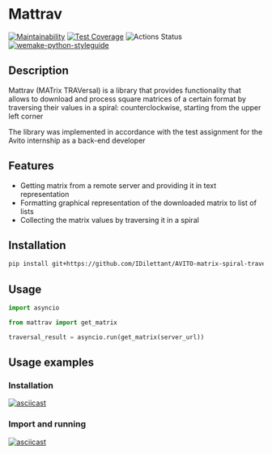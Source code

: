 # Mattrav

[![Maintainability](https://api.codeclimate.com/v1/badges/3535a537d8ebbc6ce79c/maintainability)](https://codeclimate.com/github/IDilettant/AVITO-matrix-spiral-traversal/maintainability)
[![Test Coverage](https://api.codeclimate.com/v1/badges/3535a537d8ebbc6ce79c/test_coverage)](https://codeclimate.com/github/IDilettant/AVITO-matrix-spiral-traversal/test_coverage)
![Actions Status](https://github.com/IDilettant/AVITO-matrix-spiral-traversal/workflows/tests%20and%20lints/badge.svg)
[![wemake-python-styleguide](https://img.shields.io/badge/style-wemake-000000.svg)](https://github.com/wemake-services/wemake-python-styleguide)


## Description
Mattrav (MATrix TRAVersal) is a library that provides functionality that allows to download
and process square matrices of a certain format by traversing their values in a spiral:
counterclockwise, starting from the upper left corner

The library was implemented in accordance with the test assignment for the Avito internship as a back-end developer

## Features
- Getting matrix from a remote server and providing it in text representation
- Formatting graphical representation of the downloaded matrix to list of lists
- Collecting the matrix values by traversing it in a spiral

## Installation
```bash
pip install git+https://github.com/IDilettant/AVITO-matrix-spiral-traversal.git
```

## Usage
```python
import asyncio

from mattrav import get_matrix

traversal_result = asyncio.run(get_matrix(server_url))
```

## Usage examples

### Installation
[![asciicast](https://asciinema.org/a/azGIm60fP78u9tVAQ4ukl5j0i.svg)](https://asciinema.org/a/azGIm60fP78u9tVAQ4ukl5j0i)

### Import and running
[![asciicast](https://asciinema.org/a/qCWX7w3shiA9Mv5BtcLwbMbtp.svg)](https://asciinema.org/a/qCWX7w3shiA9Mv5BtcLwbMbtp)
